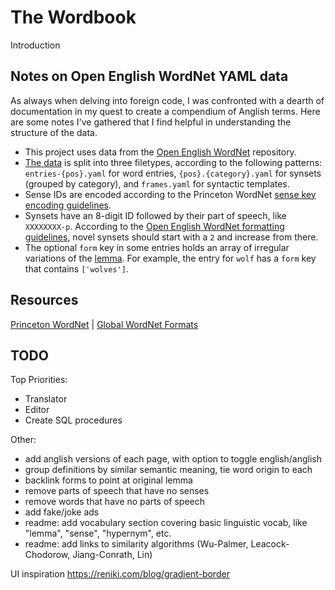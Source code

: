 # The Wordbook

Introduction

## Notes on Open English WordNet YAML data

As always when delving into foreign code, I was confronted with a dearth of documentation in my quest to create a compendium of Anglish terms. Here are some notes I've gathered that I find helpful in understanding the structure of the data.

- This project uses data from the [Open English WordNet](https://github.com/globalwordnet/english-wordnet) repository.
- [The data](https://github.com/globalwordnet/english-wordnet/tree/main/src/yaml) is split into three filetypes, according to the following patterns: `entries-{pos}.yaml` for word entries, `{pos}.{category}.yaml` for synsets (grouped by category), and `frames.yaml` for syntactic templates.
- Sense IDs are encoded according to the Princeton WordNet [sense key encoding guidelines](https://wordnet.princeton.edu/documentation/senseidx5wn).
- Synsets have an 8-digit ID followed by their part of speech, like `XXXXXXXX-p`. According to the [Open English WordNet formatting guidelines](https://github.com/globalwordnet/english-wordnet/blob/main/FORMAT.md), novel synsets should start with a `2` and increase from there.
- The optional `form` key in some entries holds an array of irregular variations of the [lemma](<https://en.wikipedia.org/wiki/Lemma_(morphology)>). For example, the entry for `wolf` has a `form` key that contains `['wolves']`.

## Resources

[Princeton WordNet](https://wordnet.princeton.edu/) | [Global WordNet Formats](https://globalwordnet.github.io/schemas/)

## TODO

Top Priorities:

- Translator
- Editor
- Create SQL procedures

Other:

- add anglish versions of each page, with option to toggle english/anglish
- group definitions by similar semantic meaning, tie word origin to each
- backlink forms to point at original lemma
- remove parts of speech that have no senses
- remove words that have no parts of speech
- add fake/joke ads
- readme: add vocabulary section covering basic linguistic vocab, like "lemma", "sense", "hypernym", etc.
- readme: add links to similarity algorithms (Wu-Palmer, Leacock-Chodorow, Jiang-Conrath, Lin)

UI inspiration
https://reniki.com/blog/gradient-border
